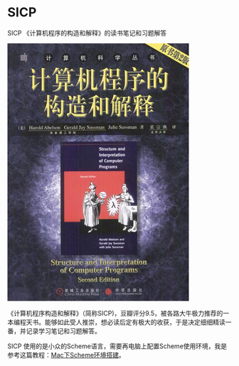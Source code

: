 # SICP
SICP 《计算机程序的构造和解释》的读书笔记和习题解答

![s1113106](media/s1113106.jpg)

《计算机程序构造和解释》（简称SICP)，豆瓣评分9.5，被各路大牛极力推荐的一本编程天书。能够如此受人推崇，想必读后定有极大的收获，于是决定细细精读一番，并记录学习笔记和习题解答。

SICP 使用的是小众的Scheme语言，需要再电脑上配置Scheme使用环境，我是参考这篇教程：[Mac下Scheme环境搭建](http://leochin.com/mac-scheme-install/)。


